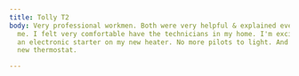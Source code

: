 ```yaml
---
title: Tolly T2
body: Very professional workmen. Both were very helpful & explained everything to
  me. I felt very comfortable have the technicians in my home. I'm excited to have
  an electronic starter on my new heater. No more pilots to light. And I love the
  new thermostat.

---
```

